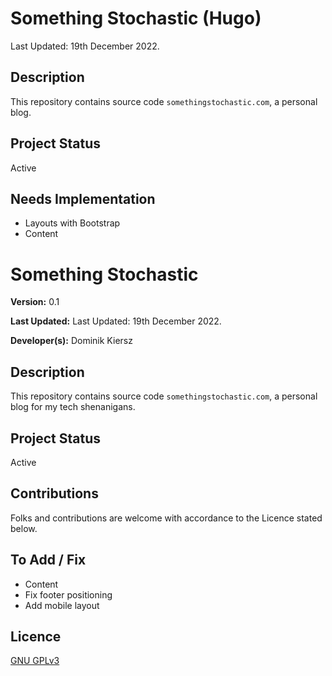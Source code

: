 # Something Stochastic (Hugo)

Last Updated: 19th December 2022.

## Description

This repository contains  source code `somethingstochastic.com`, a personal blog.

## Project Status

Active

## Needs Implementation

- Layouts with Bootstrap
- Content


# Something Stochastic

**Version:** 0.1

**Last Updated:** Last Updated: 19th December 2022.

**Developer(s):** Dominik Kiersz

## Description

This repository contains  source code `somethingstochastic.com`, a personal blog for my tech shenanigans.

## Project Status

Active

## Contributions

Folks and contributions are welcome with accordance to the Licence stated below.

## To Add / Fix

* Content
* Fix footer positioning
* Add mobile layout

## Licence

[GNU GPLv3](https://www.gnu.org/licenses/gpl-3.0.en.html)